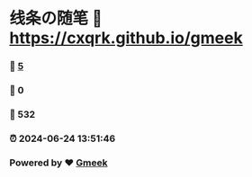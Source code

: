 # 线条の随笔 :link: https://cxqrk.github.io/gmeek 
### :page_facing_up: [5](https://cxqrk.github.io/gmeek/tag.html) 
### :speech_balloon: 0 
### :hibiscus: 532 
### :alarm_clock: 2024-06-24 13:51:46 
### Powered by :heart: [Gmeek](https://github.com/Meekdai/Gmeek)
